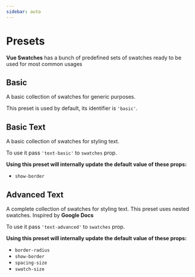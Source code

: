 ```yaml
---
sidebar: auto
---
```


# Presets

**Vue Swatches** has a bunch of predefined sets of swatches ready to be used for most common usages

## Basic

A basic collection of swatches for generic purposes.

This preset is used by default, its identifier is `'basic'`.

<div style="max-width: 240px;">
  <v-swatches swatches="basic" inline />
</div>

## Basic Text

A basic collection of swatches for styling text.

To use it pass `'text-basic'` to `swatches` prop.

<v-swatches swatches="text-basic" inline />

**Using this preset will internally update the default value of these props:**

- `show-border`

## Advanced Text

A complete collection of swatches for styling text. This preset uses nested swatches. Inspired by **Google Docs**

To use it pass `'text-advanced'` to `swatches` prop.

<v-swatches swatches="text-advanced" inline />

**Using this preset will internally update the default value of these props:**

- `border-radius`
- `show-border`
- `spacing-size`
- `swatch-size`
